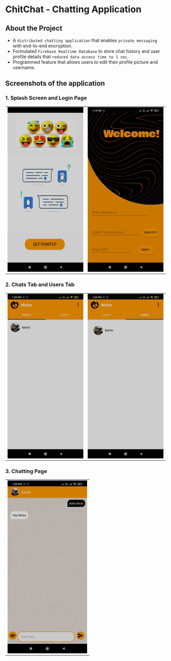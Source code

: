 # ChitChat - Chatting Application

## About the Project

- A `distributed chatting application` that enables `private messaging` with end-to-end encryption.
- Formulated `Firebase Realtime Database` to store chat history and user profile details that `reduced data access time to 1 sec`.
- Programmed feature that allows users to edit their profile picture and username.

## Screenshots of the application

### 1. Splash Screen and Login Page

<table>
        <tr> 
        <td><img src = "screenshots/splash_screen.jpeg"  width="250"></td>
        <td><img src = "screenshots/login.jpeg" width="250"></td>
        </tr>
</table>

### 2. Chats Tab and Users Tab

<table>
        <tr> 
        <td><img src = "screenshots/chat_section.jpeg"  width="250"></td>
        <td><img src = "screenshots/users_section.jpeg" width="250"></td>
        </tr>
</table>

### 3. Chatting Page

<table>
        <tr> 
                <td><img src = "screenshots/chat_page.jpeg"  width="250"></td>
        </tr>
</table>

